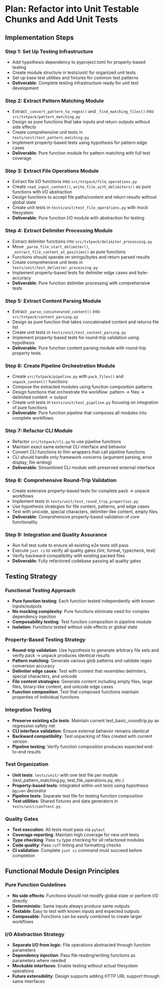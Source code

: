 # Plan: Refactor into Unit Testable Chunks and Add Unit Tests

## Implementation Steps

### Step 1: Set Up Testing Infrastructure
- Add hypothesis dependency to pyproject.toml for property-based testing
- Create module structure in tests/unit/ for organized unit tests
- Set up base test utilities and fixtures for common test patterns
- **Deliverable**: Complete testing infrastructure ready for unit test development

### Step 2: Extract Pattern Matching Module
- Extract `_convert_pattern_to_regex()` and `_find_matching_files()` into `src/txtpack/pattern_matching.py`
- Design as pure functions that take inputs and return outputs without side effects
- Create comprehensive unit tests in `tests/unit/test_pattern_matching.py`
- Implement property-based tests using hypothesis for pattern edge cases
- **Deliverable**: Pure function module for pattern matching with full test coverage

### Step 3: Extract File Operations Module
- Extract file I/O functions into `src/txtpack/file_operations.py`
- Create `read_input_content()`, `write_file_with_delimiters()` as pure functions with I/O abstraction
- Design functions to accept file paths/content and return results without global state
- Create unit tests in `tests/unit/test_file_operations.py` with mock filesystem
- **Deliverable**: Pure function I/O module with abstraction for testing

### Step 4: Extract Delimiter Processing Module
- Extract delimiter functions into `src/txtpack/delimiter_processing.py`
- Move `_parse_file_start_delimiter()`, `_extract_file_content_at_position()` as pure functions
- Functions should operate on strings/bytes and return parsed results
- Create comprehensive unit tests in `tests/unit/test_delimiter_processing.py`
- Implement property-based tests for delimiter edge cases and byte-accuracy
- **Deliverable**: Pure function delimiter processing with comprehensive tests

### Step 5: Extract Content Parsing Module
- Extract `_parse_concatenated_content()` into `src/txtpack/content_parsing.py`
- Design as pure function that takes concatenated content and returns file list
- Create unit tests in `tests/unit/test_content_parsing.py`
- Implement property-based tests for round-trip validation using hypothesis
- **Deliverable**: Pure function content parsing module with round-trip property tests

### Step 6: Create Pipeline Orchestration Module
- Create `src/txtpack/pipeline.py` with `pack_files()` and `unpack_content()` functions
- Compose the extracted modules using function composition patterns
- Design functions that orchestrate the workflow: pattern → files → delimited content → output
- Create unit tests in `tests/unit/test_pipeline.py` focusing on integration of pure functions
- **Deliverable**: Pure function pipeline that composes all modules into complete workflows

### Step 7: Refactor CLI Module
- Refactor `src/txtpack/cli.py` to use pipeline functions
- Maintain exact same external CLI interface and behavior
- Convert CLI functions to thin wrappers that call pipeline functions
- CLI should handle only framework concerns (argument parsing, error display, file writing)
- **Deliverable**: Streamlined CLI module with preserved external interface

### Step 8: Comprehensive Round-Trip Validation
- Create extensive property-based tests for complete pack → unpack workflows
- Implement tests in `tests/unit/test_round_trip_properties.py`
- Use hypothesis strategies for file content, patterns, and edge cases
- Test with unicode, special characters, delimiter-like content, empty files
- **Deliverable**: Comprehensive property-based validation of core functionality

### Step 9: Integration and Quality Assurance
- Run full test suite to ensure all existing e2e tests still pass
- Execute `just ci` to verify all quality gates (lint, format, typecheck, test)
- Verify backward compatibility with existing packed files
- **Deliverable**: Fully refactored codebase passing all quality gates

## Testing Strategy

### Functional Testing Approach
- **Pure function testing**: Each function tested independently with known inputs/outputs
- **No mocking complexity**: Pure functions eliminate need for complex dependency injection
- **Composability testing**: Test function composition in pipeline module
- **Isolation**: Functions tested without side effects or global state

### Property-Based Testing Strategy
- **Round-trip validation**: Use hypothesis to generate arbitrary file sets and verify pack → unpack produces identical results
- **Pattern matching**: Generate various glob patterns and validate regex conversion accuracy
- **Delimiter edge cases**: Test with content that resembles delimiters, special characters, and unicode
- **File content strategies**: Generate content including empty files, large files, binary-like content, and unicode edge cases
- **Function composition**: Test that composed functions maintain properties of individual functions

### Integration Testing
- **Preserve existing e2e tests**: Maintain current test_basic_roundtrip.py as regression safety net
- **CLI interface validation**: Ensure external behavior remains identical
- **Backward compatibility**: Test unpacking of files created with current version
- **Pipeline testing**: Verify function composition produces expected end-to-end results

### Test Organization
- **Unit tests**: `tests/unit/` with one test file per module (test_pattern_matching.py, test_file_operations.py, etc.)
- **Property-based tests**: Integrated within unit tests using hypothesis `@given` decorator
- **Pipeline tests**: Separate test file for testing function composition
- **Test utilities**: Shared fixtures and data generators in `tests/unit/conftest.py`

### Quality Gates
- **Test execution**: All tests must pass via `pytest`
- **Coverage reporting**: Maintain high coverage for new unit tests
- **Type checking**: Pass `ty` type checking for all refactored modules
- **Code quality**: Pass `ruff` linting and formatting checks
- **CI validation**: Complete `just ci` command must succeed before completion

## Functional Module Design Principles

### Pure Function Guidelines
- **No side effects**: Functions should not modify global state or perform I/O directly
- **Deterministic**: Same inputs always produce same outputs
- **Testable**: Easy to test with known inputs and expected outputs
- **Composable**: Functions can be easily combined to create larger workflows

### I/O Abstraction Strategy
- **Separate I/O from logic**: File operations abstracted through function parameters
- **Dependency injection**: Pass file reading/writing functions as parameters where needed
- **Mockable interfaces**: Enable testing without actual filesystem operations
- **Future extensibility**: Design supports adding HTTP URL support through same interfaces
